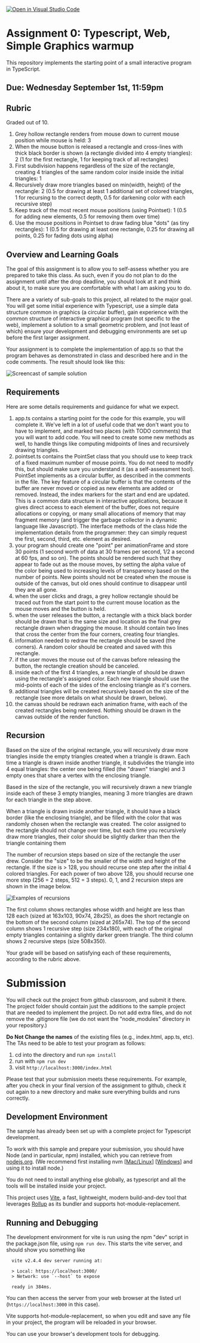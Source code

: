 [![Open in Visual Studio Code](https://classroom.github.com/assets/open-in-vscode-f059dc9a6f8d3a56e377f745f24479a46679e63a5d9fe6f495e02850cd0d8118.svg)](https://classroom.github.com/online_ide?assignment_repo_id=5481190&assignment_repo_type=AssignmentRepo)
# Assignment 0:  Typescript, Web, Simple Graphics warmup 

This repository implements the starting point of a small interactive program in TypeScript.

## Due: Wednesday September 1st, 11:59pm

## Rubric

Graded out of 10.

1. Grey hollow rectangle renders from mouse down to current mouse position while mouse is held: 3
4. When the mouse button is released a rectangle and cross-lines with thick black border is shown (a rectangle divided into 4 empty triangles): 2  (1 for the first rectangle, 1 for keeping track of all rectangles)
5. First subdivision happens regardless of the size of the rectangle, creating 4 triangles of the same random color inside inside the initial triangles: 1 
6. Recursively draw more triangles based on min(width, height) of the rectangle: 2  (0.5 for drawing at least 1 additional set of colored triangles, 1 for recursing to the correct depth, 0.5 for darkening color with each recursive step)
1. Keep track of the most recent mouse positions (using Pointset): 1 (0.5 for adding new elements, 0.5 for removing them over time)
2. Use the mouse positions in Pointset to draw fading blue "dots" (as tiny rectangles): 1  (0.5 for drawing at least one rectangle, 0.25 for drawing all points, 0.25 for fading dots using alpha)

## Overview and Learning Goals

The goal of this assignment is to allow you to self-assess whether you are prepared to take this class.  As such, even if you do not plan to do the assignment until after the drop deadline, you should look at it and think about it, to make sure you are comfortable with what I am asking you to do.

There are a variety of sub-goals to this project, all related to the major goal. You will get some initial experience with Typescript, use a simple data structure common in graphics (a circular buffer), gain experience with the common structure of interactive graphical program (not specific to the web), implement a solution to a small geometric problem, and (not least of which) ensure your development and debugging environments are set up before the first larger assignment.

Your assignment is to complete the implementation of app.ts so that the program behaves as demonstrated in class and described here and in the code comments.  The result should look like this:

![Screencast of sample solution](a0.gif)

## Requirements

Here are some details requirements and guidance for what we expect.

1. app.ts contains a starting point for the code for this example, you will complete it. We've left in a lot of useful code that we don't want you to have to implement, and marked two places (with TODO comments) that you will want to add code.  You will need to create some new methods as well, to handle things like computing midpoints of lines and recursively drawing triangles.
2. pointset.ts contains the PointSet class that you should use to keep track of a fixed maximum number of mouse points.  You do not need to modify this, but should make sure you understand it (as a self-assessment tool).  PointSet implements as a circular buffer, as described in the comments in the file. The key feature of a circular buffer is that the contents of the buffer are never moved or copied as new elements are added or removed. Instead, the index markers for the start and end are updated. This is a common data structure in interactive applications, because it gives direct access to each element of the buffer, does not require allocations or copying, or many small allocations of memory that may fragment memory (and trigger the garbage collector in a dynamic language like Javascript). The interface methods of the class hide the implementation details from the programmer: they can simply request the first, second, third, etc. element as desired.
3. your program should create one "point" per animationFrame and store 30 points (1 second worth of data at 30 frames per second, 1/2 a second at 60 fps, and so on). The points should be rendered such that they appear to fade out as the mouse moves, by setting the alpha value of the color being used to increasing levels of transparency based on the number of points.  New points should not be created when the mouse is outside of the canvas, but old ones should continue to disappear until they are all gone.
4. when the user clicks and drags, a grey hollow rectangle should be traced out from the start point to the current mouse location as the mouse moves and the button is held.  
5. when the user releases the button, a rectangle with a thick black border should be drawn that is the same size and location as the final grey rectangle drawn when dragging the mouse.  It should contain two lines that cross the center from the four corners, creating four triangles. 
6. information needed to redraw the rectangle should be saved (the corners). A random color should be created and saved with this rectangle.
7. if the user moves the mouse out of the canvas before releasing the button, the rectangle creation should be canceled.
8. inside each of the first 4 triangles, a new triangle of should be drawn using the rectangle's assigned color. Each new triangle should use the mid-points of each of the sides of the enclosing triangle as it's corners.
9. additional triangles will be created recursively based on the size of the rectangle (see more details on what should be drawn, below).  
10. the canvas should be redrawn each animation frame, with each of the created rectangles being rendered. Nothing should be drawn in the canvas outside of the render function.

## Recursion 

Based on the size of the original rectangle, you will recursively draw more triangles inside the empty triangles created when a triangle is drawn.  Each time a triangle is drawn inside another triangle, it subdivides the triangle into 4 equal triangles: the center one being filled (the "drawn" triangle) and 3 empty ones that share a vertex with the enclosing triangle.

Based in the size of the rectangle, you will recursively drawn a new triangle inside each of these 3 empty triangles, meaning 3 more triangles are drawn for each triangle in the step above. 

When a triangle is drawn inside another triangle, it should have a black border (like the enclosing triangle), and be filled with the color that was randomly chosen when the rectangle was created. The color assigned to the rectangle should not change over time, but each time you recursively draw more triangles, their color should be slightly darker than then the triangle containing them

The number of recursion steps based on size of the rectangle the user drew. Consider the "size" to be the smaller of the width and height of the rectangle.  If the size is > 128, you should recurse one step after the initial 4 colored triangles.  For each power of two above 128, you should recurse one more step (256 = 2 steps, 512 = 3 steps). 0, 1, and 2 recursion steps are shown in the image below.

![Examples of recursions](a0-sample-rects.jpg)

The first column shows rectangles whose width and height are less than 128 each (sized at 163x103, 90x74, 28x25), as does the short rectangle on the bottom of the second column (sized at 265x74).  The top of the second column shows 1 recursive step (size 234x180), with each of the original empty triangles containing a slightly darker green triangle.  The third column shows 2 recursive steps (size 508x350).

Your grade will be based on satisfying each of these requirements, according to the rubric above.

# Submission

You will check out the project from github classroom, and submit it there.  The project folder should contain just the additions to the sample project that are needed to implement the project. Do not add extra files, and do not remove the .gitignore file (we do not want the "node_modules" directory in your repository.)

**Do Not Change the names** of the existing files (e.g., index.html, app.ts, etc).  The TAs need to be able to test your program as follows:

1. cd into the directory and run ```npm install```
2. run with ```npm run dev```
3. visit ```http://localhost:3000/index.html```

Please test that your submission meets these requirements.  For example, after you check in your final version of the assignment to github, check it out again to a new directory and make sure everything builds and runs correctly.
 
## Development Environment

The sample has already been set up with a complete project for Typescript development.

To work with this sample and prepare your submission, you should have Node (and in particular, npm) installed, which you can retrieve from [nodejs.org](http://nodejs.org). (We recommend first installing nvm [[Mac/Linux](https://github.com/nvm-sh/nvm)] [[Windows](https://github.com/coreybutler/nvm-windows)] and using it to install node.)

You do not need to install anything else globally, as typescript and all the tools will be installed inside your project.

This project uses [Vite](https://vitejs.dev/), a fast, lightweight, modern build-and-dev tool that leverages [Rollup](https://rollupjs.org/guide/en/) as its bundler and supports hot-module-replacement. 

## Running and Debugging

The development environment for vite is run using the npm "dev" script in the package.json file, using ```npm run dev```.  This starts the vite server, and should show you something like 
```
  vite v2.4.4 dev server running at:

  > Local: https://localhost:3000/
  > Network: use `--host` to expose

  ready in 384ms.
```
You can then access the server from your web browser at the listed url (```https://localhost:3000``` in this case).

Vite supports hot-module-replacement, so when you edit and save any file in your project, the program will be reloaded in your browser. 

You can use your browser's development tools for debugging.